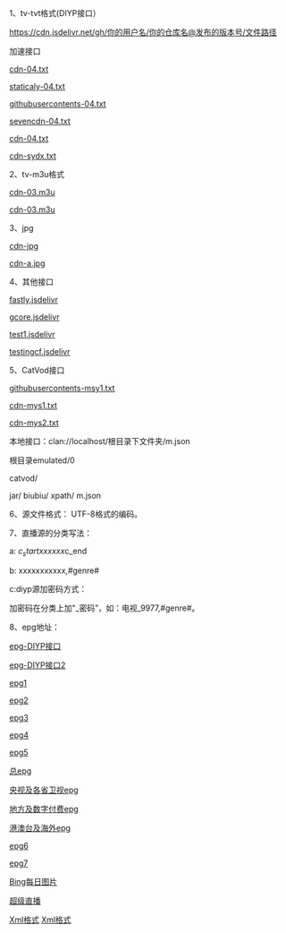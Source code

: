 1、tv-tvt格式(DIYP接口）

https://cdn.jsdelivr.net/gh/你的用户名/你的仓库名@发布的版本号/文件路径

加速接口

[cdn-04.txt](https://cdn.jsdelivr.net/gh/bauw2008/tv/04.txt)

[staticaly-04.txt](https://cdn.staticaly.com/gh/bauw2008/tv/master/04.txt)

[githubusercontents-04.txt](https://raw.githubusercontents.com/bauw2008/tv/master/04.txt)

[sevencdn-04.txt](https://raw.sevencdn.com/bauw2008/tv/master/04.txt)

[cdn-04.txt](https://cdn.jsdelivr.net/gh/bauw2008/tv@master/04.txt)

[cdn-sydx.txt](https://cdn.jsdelivr.net/gh/bauw2008/tv@master/sydx.txt)


2、tv-m3u格式

[cdn-03.m3u](https://cdn.jsdelivr.net/gh/bauw2008/tv/03.m3u)


[cdn-03.m3u](https://cdn.jsdelivr.net/gh/bauw2008/tv@master/03.m3u)

3、jpg

[cdn-jpg](https://cdn.jsdelivr.net/gh/bauw2008/tv/a.jpg)

[cdn-a.jpg](https://cdn.jsdelivr.net/gh/bauw2008/tv@master/a.jpg)

4、其他接口

[fastly.jsdelivr](https://fastly.jsdelivr.net/)

[gcore.jsdelivr](https://gcore.jsdelivr.net/)

[test1.jsdelivr](https://test1.jsdelivr.net/)

[testingcf.jsdelivr](https://testingcf.jsdelivr.net/)



5、CatVod接口

[githubusercontents-msy1.txt](https://raw.githubusercontents.com/bauw2008/tv/master/msy1.txt)

[cdn-mys1.txt](https://cdn.jsdelivr.net/gh/bauw2008/tv/mys1.txt)

[cdn-mys2.txt](https://cdn.jsdelivr.net/gh/bauw2008/tv/mys2.txt)

本地接口：clan://localhost/根目录下文件夹/m.json

根目录emulated/0

catvod/

jar/
biubiu/
xpath/
m.json

6、源文件格式： UTF-8格式的编码。

7、直播源的分类写法：

a: $c_startxxxxxx$c_end

b: xxxxxxxxxxx,#genre#

c:diyp源加密码方式： 

加密码在分类上加"_密码”，如：电视_9977,#genre#。

8、epg地址：

[epg-DIYP接口](http://epg.51zmt.top:8000/api/diyp/)

[epg-DIYP接口2](http://diyp.112114.xyz/)

[epg1](https://epg.sec.st/epg.php)

[epg2](https://epg.hicloud.co/epg.php)

[epg3](https://epg.pm)

[epg4](http://n33426t756.wicp.vip/diyp/epg.php)

[epg5](http://www.diyp.top/diyp/epg.php)

[总epg](http://epg.51zmt.top:8000/e.xml)

[央视及各省卫视epg](http://epg.51zmt.top:8000/cc.xml)

[地方及数字付费epg](http://epg.51zmt.top:8000/difang.xml)

[港澳台及海外epg](http://epg.51zmt.top:8000/gat.xml)

[epg6](http://124.223.212.38:83/)

[epg7](https://epg.112114.xyz/)

[Bing每日图片](https://epg.112114.xyz/bingimg)

[超级直播](https://epg.112114.xyz/epginfo)

[Xml格式](https://epg.112114.xyz/pp.xml)
[Xml格式](https://epg.112114.xyz/pp.xml.gz)

